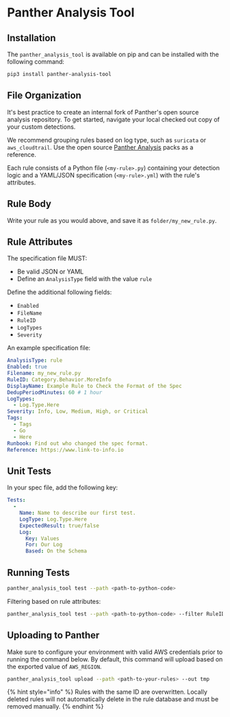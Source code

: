 # Panther Analysis Tool

## Installation

The `panther_analysis_tool` is available on pip and can be installed with the following command:

```bash
pip3 install panther-analysis-tool
```

## File Organization

It's best practice to create an internal fork of Panther's open source analysis repository. To get started, navigate your local checked out copy of your custom detections.

We recommend grouping rules based on log type, such as `suricata` or `aws_cloudtrail`. Use the open source [Panther Analysis](https://github.com/panther-labs/panther-analysis) packs as a reference.

Each rule consists of a Python file (`<my-rule>.py`) containing your detection logic and a YAML/JSON specification (`<my-rule>.yml`) with the rule's attributes.

## Rule Body

Write your rule as you would above, and save it as `folder/my_new_rule.py`.

## Rule Attributes

The specification file MUST:

* Be valid JSON or YAML
* Define an `AnalysisType` field with the value `rule`

Define the additional following fields:
* `Enabled`
* `FileName`
* `RuleID`
* `LogTypes`
* `Severity`

An example specification file:

```yml
AnalysisType: rule
Enabled: true
Filename: my_new_rule.py
RuleID: Category.Behavior.MoreInfo
DisplayName: Example Rule to Check the Format of the Spec
DedupPeriodMinutes: 60 # 1 hour
LogTypes:
  - Log.Type.Here
Severity: Info, Low, Medium, High, or Critical
Tags:
  - Tags
  - Go
  - Here
Runbook: Find out who changed the spec format.
Reference: https://www.link-to-info.io
```

## Unit Tests

In your spec file, add the following key:

```yml
Tests:
  -
    Name: Name to describe our first test.
    LogType: Log.Type.Here
    ExpectedResult: true/false
    Log:
      Key: Values
      For: Our Log
      Based: On the Schema
```

## Running Tests

```bash
panther_analysis_tool test --path <path-to-python-code>
```

Filtering based on rule attributes:

```bash
panther_analysis_tool test --path <path-to-python-code> --filter RuleID=Category.Behavior.MoreInfo
```

## Uploading to Panther

Make sure to configure your environment with valid AWS credentials prior to running the command below. By default, this command will upload based on the exported value of `AWS_REGION`.

```bash
panther_analysis_tool upload --path <path-to-your-rules> --out tmp
```

{% hint style="info" %}
Rules with the same ID are overwritten. Locally deleted rules will not automatically delete in the rule database and must be removed manually.
{% endhint %}
